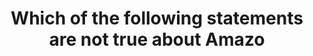 ---
layout: all-exams
title: "Which of the following statements are not true about Amazo"
blurb: "The only true statement here is the fact that Read Replicas can be configured within an Availability Zone, Cross-Availability Zones and Cross-Region. Re"
quid: 25
---